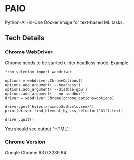 # PAIO
Python-All-In-One Docker image for text-based ML tasks.

## Tech Details

### Chrome WebDriver

Chrome needs to be started under headless mode. Example:

```
from selenium import webdriver

options = webdriver.ChromeOptions()
options.add_argument('--headless')
options.add_argument('--disable-gpu')
options.add_argument('--no-sandbox')
driver = webdriver.Chrome(chrome_options=options)

driver.get('https://www.w3schools.com/')
print(driver.find_element_by_css_selector('h1').text)

driver.quit()
```

You should see output "HTML".

### Chrome Version

Google Chrome 63.0.3239.84             
